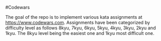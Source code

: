 #Codewars

The goal of the repo is to implement various kata assignments at https://www.codewars.com. Assignments have been categorized by difficulty level as follows 8kyu, 7kyu, 6kyu, 5kyu, 4kyu, 3kyu, 2kyu and 1kyu. The 8kyu level being the easiest one and 1kyu most difficult one.
